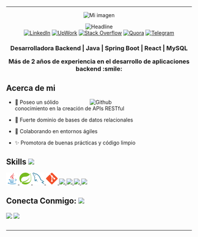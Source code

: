 <hr>
<p align="center">
  <img src="https://drive.google.com/uc?id=1kpDwmheiAPIBYsEIvJO35ThaF8nfZwj_" alt="Mi imagen" width="200" />
</p>
    <div align=center>
      <img src="https://readme-typing-svg.herokuapp.com?color=%23FF69B4&size=32&center=true&vCenter=true&width=600&height=50&lines=Hola+soy+Katherine+Loayza+%F0%9F%91%8B;Desarrollador+Java+Spring+Boot+%F0%9F%92%BB" alt="Headline" />
    </div>
    <div align=center>
        <a href="https://www.linkedin.com/in/ahmedfathydev/"><img src="https://img.shields.io/badge/Linkedin-0077b5?style=flat&logo=linkedin" alt="LinkedIn" /></a>
        <a href="https://www.upwork.com/freelancers/~0121ca7f3563e57c0b"><img src="https://img.shields.io/badge/Upwork-494949?style=flat&logo=upwork" alt="UpWork" /></a>
        <a href="https://stackoverflow.com/users/11837259/ahmed-fathy"><img src="https://img.shields.io/badge/Stack Overflow-f48024?style=flat&logo=stackoverflow&logoColor=white" alt="Stack Overflow" /></a>
        <a href="https://www.quora.com/profile/Ahmed-Fathy-616"><img src="https://img.shields.io/badge/Quora-B92B27?style=flat&logo=quora" alt="Quora" /></a>
        <a href="https://t.me/ahmedfathydev"><img src="https://img.shields.io/badge/Telegram-0088cc?style=flat&logo=telegram" alt="Telegram" /></a>
    </div>
    
  <div align=left>
  <h3 align="center">Desarrolladora Backend | Java | Spring Boot | React | MySQL
    </p>
  
  
<div size='20px'> Más de 2 años de experiencia en el desarrollo de aplicaciones backend :smile: 
</div>

<h2> Acerca de mi </h2>

<img width="55%" align="right" alt="Github" src="https://raw.githubusercontent.com/onimur/.github/master/.resources/git-header.svg" />

- 🔭 Poseo un sólido conocimiento en la creación de APIs RESTful 
  
- 🌱 Fuerte dominio de bases de datos relacionales
  
- 🤝 Colaborando en entornos ágiles 
  
- ✨ Promotora de buenas prácticas y código limpio 
  

<h2> Skills <img src = "https://media2.giphy.com/media/QssGEmpkyEOhBCb7e1/giphy.gif?cid=ecf05e47a0n3gi1bfqntqmob8g9aid1oyj2wr3ds3mg700bl&rid=giphy.gif" width = 32px> </h2>
  </a>
  <a href="https://www.java.com" target="_blank">
  <img width="32px" src="https://raw.githubusercontent.com/devicons/devicon/master/icons/java/java-original.svg" alt="Java"/>
</a>
  <a href="https://spring.io/projects/spring-boot" target="_blank">
  <img width="32px" src="https://raw.githubusercontent.com/devicons/devicon/master/icons/spring/spring-original.svg" alt="Spring Boot"/>
</a>
  <a href="https://www.mysql.com/" target="_blank">
  <img width="32px" src="https://raw.githubusercontent.com/devicons/devicon/master/icons/mysql/mysql-original.svg" alt="MySQL"/>
</a>
  <a href="https://git-scm.com/" target="_blank">
  <img width="32px" src="https://raw.githubusercontent.com/devicons/devicon/master/icons/git/git-original.svg" alt="Git"/>
</a>
<a href= https://github.com/Aditya664?tab=repositories&q=&type=&language=reactjs&sort= > <img width ='32px' src ='https://raw.githubusercontent.com/rahulbanerjee26/githubAboutMeGenerator/main/icons/reactjs.svg'> </a>
<a href= https://github.com/Aditya664?tab=repositories&q=&type=&language=javascript&sort= > <img width ='32px' src ='https://raw.githubusercontent.com/rahulbanerjee26/githubAboutMeGenerator/main/icons/javascript.svg'> </a>
 </a>
  </a>
  </a>
  </a>
  </a>
<a href= https://github.com/Aditya664?tab=repositories&q=&type=&language=css&sort= > <img width ='32px' src ='https://raw.githubusercontent.com/rahulbanerjee26/githubAboutMeGenerator/main/icons/css.svg'> </a>
<a href= https://github.com/Aditya664?tab=repositories&q=&type=&language=html&sort= > <img width ='32px' src ='https://raw.githubusercontent.com/rahulbanerjee26/githubAboutMeGenerator/main/icons/html.svg'> </a>
  </a>
  </a>
  


<h2> Conecta Conmigo: <img src='https://raw.githubusercontent.com/ShahriarShafin/ShahriarShafin/main/Assets/handshake.gif' width="100px"> </h2>
<a href = 'https://www.linkedin.com/in/aditya-deshmukh-561a371a8'> <img width = '32px' align= 'center' src="https://raw.githubusercontent.com/rahulbanerjee26/githubAboutMeGenerator/main/icons/linked-in-alt.svg"/></a> 
 </a> 
 </a> 
 </a> 
<a href = 'https://www.github.com/Aditya664'> <img width = '32px' align= 'center' src="https://raw.githubusercontent.com/rahulbanerjee26/githubAboutMeGenerator/main/icons/github.svg"/></a>
  
<br>
<br>
<hr>



